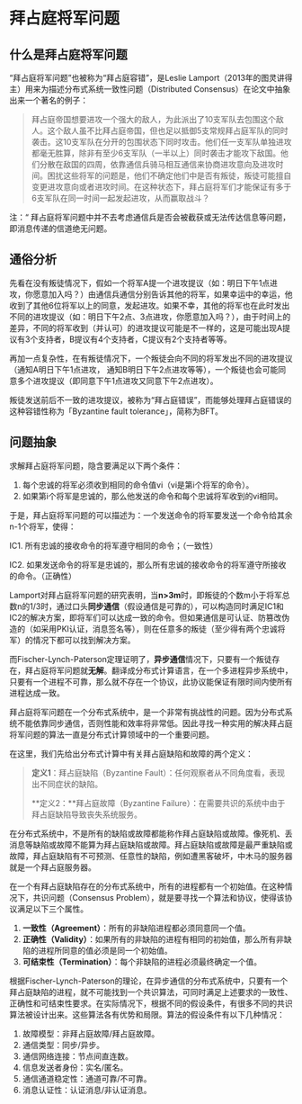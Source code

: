 # 拜占庭将军问题

## 什么是拜占庭将军问题

“拜占庭将军问题”也被称为“拜占庭容错”，是Leslie Lamport（2013年的图灵讲得主）用来为描述分布式系统一致性问题（Distributed Consensus）在论文中抽象出来一个著名的例子：

> 拜占庭帝国想要进攻一个强大的敌人，为此派出了10支军队去包围这个敌人。这个敌人虽不比拜占庭帝国，但也足以抵御5支常规拜占庭军队的同时袭击。这10支军队在分开的包围状态下同时攻击。他们任一支军队单独进攻都毫无胜算，除非有至少6支军队（一半以上）同时袭击才能攻下敌国。他们分散在敌国的四周，依靠通信兵骑马相互通信来协商进攻意向及进攻时间。困扰这些将军的问题是，他们不确定他们中是否有叛徒，叛徒可能擅自变更进攻意向或者进攻时间。在这种状态下，拜占庭将军们才能保证有多于6支军队在同一时间一起发起进攻，从而赢取战斗？

注：“  拜占庭将军问题中并不去考虑通信兵是否会被截获或无法传达信息等问题，即消息传递的信道绝无问题。

## 通俗分析

先看在没有叛徒情况下，假如一个将军A提一个进攻提议（如：明日下午1点进攻，你愿意加入吗？）由通信兵通信分别告诉其他的将军，如果幸运中的幸运，他收到了其他6位将军以上的同意，发起进攻。如果不幸，其他的将军也在此时发出不同的进攻提议（如：明日下午2点、3点进攻，你愿意加入吗？），由于时间上的差异，不同的将军收到（并认可）的进攻提议可能是不一样的，这是可能出现A提议有3个支持者，B提议有4个支持者，C提议有2个支持者等等。

再加一点复杂性，在有叛徒情况下，一个叛徒会向不同的将军发出不同的进攻提议（通知A明日下午1点进攻， 通知B明日下午2点进攻等等），一个叛徒也会可能同意多个进攻提议（即同意下午1点进攻又同意下午2点进攻）。

叛徒发送前后不一致的进攻提议，被称为“拜占庭错误”，而能够处理拜占庭错误的这种容错性称为「Byzantine fault tolerance」，简称为BFT。

## 问题抽象

求解拜占庭将军问题，隐含要满足以下两个条件：

1. 每个忠诚的将军必须收到相同的命令值vi（vi是第i个将军的命令）。
2. 如果第i个将军是忠诚的，那么他发送的命令和每个忠诚将军收到的vi相同。

于是，拜占庭将军问题的可以描述为：一个发送命令的将军要发送一个命令给其余n-1个将军，使得：

IC1. 所有忠诚的接收命令的将军遵守相同的命令；（一致性）

IC2. 如果发送命令的将军是忠诚的，那么所有忠诚的接收命令的将军遵守所接收的命令。（正确性）　

Lamport对拜占庭将军问题的研究表明，当**n>3m**时，即叛徒的个数m小于将军总数n的1/3时，通过口头**同步通信**（假设通信是可靠的），可以构造同时满足IC1和IC2的解决方案，即将军们可以达成一致的命令。但如果通信是可认证、防篡改伪造的（如采用PKI认证，消息签名等），则在任意多的叛徒（至少得有两个忠诚将军）的情况下都可以找到解决方案。

而Fischer-Lynch-Paterson定理证明了，**异步通信**情况下，只要有一个叛徒存在，拜占庭将军问题就**无解**。翻译成分布式计算语言，在一个多进程异步系统中，只要有一个进程不可靠，那么就不存在一个协议，此协议能保证有限时间内使所有进程达成一致。

拜占庭将军问题在一个分布式系统中，是一个非常有挑战性的问题。因为分布式系统不能依靠同步通信，否则性能和效率将非常低。因此寻找一种实用的解决拜占庭将军问题的算法一直是分布式计算领域中的一个重要问题。

在这里，我们先给出分布式计算中有关拜占庭缺陷和故障的两个定义：

> **定义1**：拜占庭缺陷（Byzantine Fault）：任何观察者从不同角度看，表现出不同症状的缺陷。
>
> **定义2：**拜占庭故障（Byzantine Failure）：在需要共识的系统中由于拜占庭缺陷导致丧失系统服务。

在分布式系统中，不是所有的缺陷或故障都能称作拜占庭缺陷或故障。像死机、丢消息等缺陷或故障不能算为拜占庭缺陷或故障。拜占庭缺陷或故障是最严重缺陷或故障，拜占庭缺陷有不可预测、任意性的缺陷，例如遭黑客破坏，中木马的服务器就是一个拜占庭服务器。

在一个有拜占庭缺陷存在的分布式系统中，所有的进程都有一个初始值。在这种情况下，共识问题（Consensus Problem），就是要寻找一个算法和协议，使得该协议满足以下三个属性。

1. **一致性（Agreement）**：所有的非缺陷进程都必须同意同一个值。
2. **正确性（Validity）**：如果所有的非缺陷的进程有相同的初始值，那么所有非缺陷的进程所同意的值必须是同一个初始值。
3. **可结束性（Termination）**：每个非缺陷的进程必须最终确定一个值。

根据Fischer-Lynch-Paterson的理论，在异步通信的分布式系统中，只要有一个拜占庭缺陷的进程，就不可能找到一个共识算法，可同时满足上述要求的一致性、正确性和可结束性要求。在实际情况下，根据不同的假设条件，有很多不同的共识算法被设计出来。这些算法各有优势和局限。算法的假设条件有以下几种情况：

1. 故障模型：非拜占庭故障/拜占庭故障。
2. 通信类型：同步/异步。
3. 通信网络连接：节点间直连数。
4. 信息发送者身份：实名/匿名。
5. 通信通道稳定性：通道可靠/不可靠。
6. 消息认证性：认证消息/非认证消息。